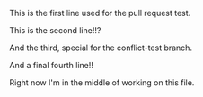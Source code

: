This is the first line used for the pull request test.
 
This is the second line!!?

And the third, special for the conflict-test branch.

And a final fourth line!!

Right now I'm in the middle of working on this file.